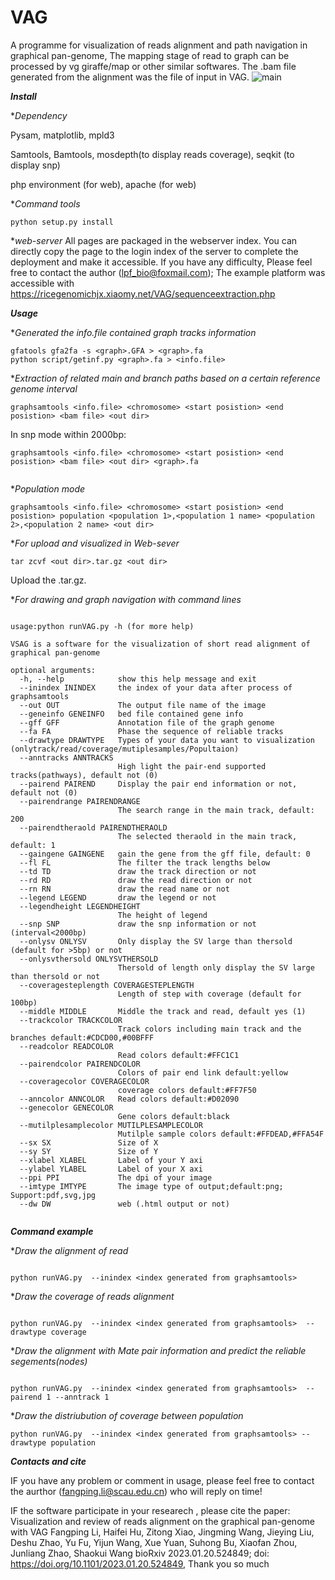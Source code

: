 # VAG
A programme for visualization of reads alignment and path navigation in graphical pan-genome, The mapping stage of read to graph can be processed by vg giraffe/map or other similar softwares. The .bam file generated from the alignment was the file of input in VAG.
![main](https://user-images.githubusercontent.com/46209789/213981873-bc18ff74-93ff-4001-8ecd-3dfc1ed5992c.jpg)


***Install***

**Dependency*

Pysam, matplotlib, mpld3

Samtools, Bamtools, mosdepth(to display reads coverage), seqkit (to display snp)

php environment (for web), apache (for web)

**Command tools*

```
python setup.py install
```

**web-server*
All pages are packaged in the webserver index. You can directly copy the page to the login index of the server to complete the deployment and make it accessible. If you have any difficulty, Please feel free to contact the author (lpf_bio@foxmail.com); The example platform was accessible with https://ricegenomichjx.xiaomy.net/VAG/sequenceextraction.php

***Usage***

**Generated the info.file contained graph tracks information*

```
gfatools gfa2fa -s <graph>.GFA > <graph>.fa
python script/getinf.py <graph>.fa > <info.file>
```

**Extraction of related main and branch paths based on a certain reference genome interval*

```
graphsamtools <info.file> <chromosome> <start posistion> <end posistion> <bam file> <out dir>
```

In snp mode within 2000bp:
```
graphsamtools <info.file> <chromosome> <start posistion> <end posistion> <bam file> <out dir> <graph>.fa
 
```
**Population mode*

```
graphsamtools <info.file> <chromosome> <start posistion> <end posistion> population <population 1>,<population 1 name> <population 2>,<population 2 name> <out dir>

```
**For upload and visualized in Web-sever*

```
tar zcvf <out dir>.tar.gz <out dir>
```
Upload the <out dir>.tar.gz.

**For drawing and graph navigation with command lines*

```

usage:python runVAG.py -h (for more help) 

VSAG is a software for the visualization of short read alignment of graphical pan-genome

optional arguments:
  -h, --help            show this help message and exit
  --inindex ININDEX     the index of your data after process of graphsamtools
  --out OUT             The output file name of the image
  --geneinfo GENEINFO   bed file contained gene info
  --gff GFF             Annotation file of the graph genome
  --fa FA               Phase the sequence of reliable tracks
  --drawtype DRAWTYPE   Types of your data you want to visualization (onlytrack/read/coverage/mutiplesamples/Popultaion)
  --anntracks ANNTRACKS
                        High light the pair-end supported tracks(pathways), default not (0)
  --pairend PAIREND     Display the pair end information or not, default not (0)
  --pairendrange PAIRENDRANGE
                        The search range in the main track, default: 200
  --pairendtheraold PAIRENDTHERAOLD
                        The selected theraold in the main track, default: 1
  --gaingene GAINGENE   gain the gene from the gff file, default: 0
  --fl FL               The filter the track lengths below
  --td TD               draw the track direction or not
  --rd RD               draw the read direction or not
  --rn RN               draw the read name or not
  --legend LEGEND       draw the legend or not
  --legendheight LEGENDHEIGHT
                        The height of legend
  --snp SNP             draw the snp information or not (interval<2000bp)
  --onlysv ONLYSV       Only display the SV large than thersold (default for >5bp) or not
  --onlysvthersold ONLYSVTHERSOLD
                        Thersold of length only display the SV large than thersold or not
  --coveragesteplength COVERAGESTEPLENGTH
                        Length of step with coverage (default for 100bp)
  --middle MIDDLE       Middle the track and read, default yes (1)
  --trackcolor TRACKCOLOR
                        Track colors including main track and the branches default:#CDCD00,#00BFFF
  --readcolor READCOLOR
                        Read colors default:#FFC1C1
  --pairendcolor PAIRENDCOLOR
                        Colors of pair end link default:yellow
  --coveragecolor COVERAGECOLOR
                        coverage colors default:#FF7F50
  --anncolor ANNCOLOR   Read colors default:#D02090
  --genecolor GENECOLOR
                        Gene colors default:black
  --mutilplesamplecolor MUTILPLESAMPLECOLOR
                        Mutilple sample colors default:#FFDEAD,#FFA54F
  --sx SX               Size of X
  --sy SY               Size of Y
  --xlabel XLABEL       Label of your Y axi
  --ylabel YLABEL       Label of your X axi
  --ppi PPI             The dpi of your image
  --imtype IMTYPE       The image type of output;default:png; Support:pdf,svg,jpg
  --dw DW               web (.html output or not)


```
***Command example***

**Draw the alignment of read*

```

python runVAG.py  --inindex <index generated from graphsamtools> 

```

**Draw the coverage of reads alignment*

```

python runVAG.py  --inindex <index generated from graphsamtools>  --drawtype coverage

```
 
 **Draw the  alignment with Mate pair information and predict the reliable segements(nodes)*

```

python runVAG.py  --inindex <index generated from graphsamtools>  --pairend 1 --anntrack 1

```
**Draw the distriubution of coverage between population*

```
python runVAG.py  --inindex <index generated from graphsamtools> --drawtype population 
```

***Contacts and cite***

IF you have any problem or comment in usage, please feel free to contact the aurthor (fangping.li@scau.edu.cn) who will reply on time!

IF the software participate in your researech , please cite the paper: Visualization and review of reads alignment on the graphical pan-genome with VAG
Fangping Li, Haifei Hu, Zitong Xiao, Jingming Wang, Jieying Liu, Deshu Zhao, Yu Fu, Yijun Wang, Xue Yuan, Suhong Bu, Xiaofan Zhou, Junliang Zhao, Shaokui Wang
bioRxiv 2023.01.20.524849; doi: https://doi.org/10.1101/2023.01.20.524849, Thank you so much

